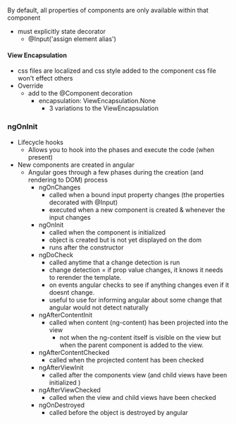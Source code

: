 By default, all properties of components are only available within that component
- must explicitly state decorator 
  - @Input('assign element alias')


#### View Encapsulation 
- css files are localized and css style added to the component css file won't effect others 
- Override 
  - add to the @Component decoration 
    - encapsulation: ViewEncapsulation.None 
      - 3 variations to the ViewEncapsulation 

### ngOnInit 
- Lifecycle hooks
  - Allows you to hook into the phases and execute the code (when present)
- New components are created in angular 
  - Angular goes through a few phases during the creation (and rendering to DOM) process 
    - ngOnChanges 
      - called when a bound input property changes (the properties decorated with @Input)
      - executed when a new component is created & whenever the input changes 
    - ngOnInit
      - called when the component is initialized
      - object is created but is not yet displayed on the dom 
      - runs after the constructor
    - ngDoCheck
      - called anytime that a change detection is run 
      - change detection = if prop value changes, it knows it needs to rerender the template. 
      - on events angular checks to see if anything changes even if it doesnt change. 
      - useful to use for informing angular about some change that angular would not detect naturally 
    - ngAfterContentInit
      - called when content (ng-content) has been projected into the view 
        - not when the ng-content itself is visible on the view but when the parent component is added to the view. 
    - ngAfterContentChecked 
      - called when the projected content has been checked 
    - ngAfterViewInit
      - called after the components view (and child views have been initialized )
    - ngAfterViewChecked
      - called when the view and child views have been checked 
    - ngOnDestroyed
      - called before the object is destroyed by angular 
